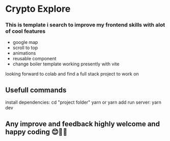 # Crypto Explore
### This is template i search to improve my frontend skills with alot of cool features
- google map 
- scroll to top
- animations
- reusable component
- change boiler template working presently with vite

looking forward to colab and find a full stack project to work on

## Usefull commands
 install dependencies:
 cd "project folder"
 yarn or yarn add
 run server:
 yarn dev
 
## Any improve and feedback highly welcome and happy coding  😊🎉🥳
